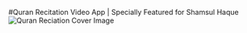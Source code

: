 
#Quran Recitation Video App | Specially Featured for Shamsul Haque
![Quran Reciation Cover Image](https://github.com/ruman-dev/Quran-Recitation-with-Java/assets/100184592/b314fc5f-9174-4458-9711-220d2be6ce59)
